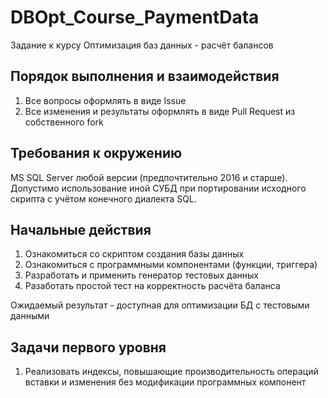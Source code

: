 # DBOpt_Course_PaymentData
Задание к курсу Оптимизация баз данных - расчёт балансов

## Порядок выполнения и взаимодействия
1. Все вопросы оформлять в виде Issue
2. Все изменения и результаты оформлять в виде Pull Request из собственного fork

## Требования к окружению
MS SQL Server любой версии (предпочтительно 2016 и старше).
Допустимо использование иной СУБД при портировании исходного скрипта с учётом конечного диалекта SQL.
## Начальные действия
1. Ознакомиться со скриптом создания базы данных
2. Ознакомиться с программными компонентами (функции, триггера)
3. Разработать и применить генератор тестовых данных
4. Разаботать простой тест на корректность расчёта баланса

Ожидаемый результат - доступная для оптимизации БД с тестовыми данными

## Задачи первого уровня
1. Реализовать индексы, повышающие производительность операций вставки и изменения без модификации программных компонент
